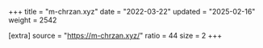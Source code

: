 +++
title = "m-chrzan.xyz"
date = "2022-03-22"
updated = "2025-02-16"
weight = 2542

[extra]
source = "https://m-chrzan.xyz/"
ratio = 44
size = 2
+++
